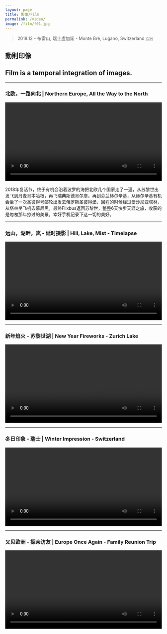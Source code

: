 ```yaml
---
layout: page
title: 影像/Film
permalink: /video/
image: /film/f01.jpg
---
```

> 2018.12 - 布雷山, 瑞士盧加諾 - Monte Bré, Lugano, Switzerland 🇨🇭

## 動則印像  
## Film is a temporal integration of images.

---
### 北欧，一路向北 | Northern Europe, All the Way to the North

<video width="100%" style="display:block; margin: 0 auto;" controls>
  <source src="/video/Easter2018Small.mp4" type="video/mp4">
  <object data="/video/Easter2018Small.mp4" width="720" height="480">
  </object> 
</video>
<br>
2018年复活节，终于有机会沿着波罗的海把北欧几个国家走了一遍，从苏黎世出发飞到丹麦哥本哈根，再飞瑞典斯德哥尔摩，再到芬兰赫尔辛基，从赫尔辛基有机会坐了一次圣彼得号邮轮出发去俄罗斯圣彼得堡，回程的时候经过爱沙尼亚塔林，从塔林坐飞机去慕尼黑，最终Flixbus返回苏黎世，整整6天快步天涯之旅，收获的是匆匆那年掠过的美景，幸好手机记录下这一切的美好。

---
### 远山，湖畔，岚 - 延时摄影 | Hill, Lake, Mist - Timelapse

<video width="100%" style="display:block; margin: 0 auto;" controls>
  <source src="/video/Timelapse.mp4" type="video/mp4">
  <object data="/video/Timelapse.mp4" width="720" height="480">
  </object> 
</video>

---
### 新年焰火 - 苏黎世湖 | New Year Fireworks - Zurich Lake

<video width="100%" style="display:block; margin: 0 auto;" controls>
  <source src="/video/HappyNewYear2018.mp4" type="video/mp4">
  <object data="/video/HappyNewYear2018.mp4" width="720" height="480">
  </object> 
</video>

---
### 冬日印象 - 瑞士 | Winter Impression - Switzerland

<video width="100%" style="display:block; margin: 0 auto;" controls>
  <source src="/video/SwissWinter.mp4" type="video/mp4">
  <object data="/video/SwissWinter.mp4" width="720" height="480">
  </object> 
</video>

---
### 又见欧洲 - 探亲访友 | Europe Once Again - Family Reunion Trip

<video width="100%" style="display:block; margin: 0 auto;" controls>
  <source src="/video/FamilyTrip.mp4" type="video/mp4">
  <object data="/video/FamilyTrip.mp4" width="720" height="480">
  </object> 
</video>


<!---
https://www.zhihu.com/video/1106389872612454400
--->
